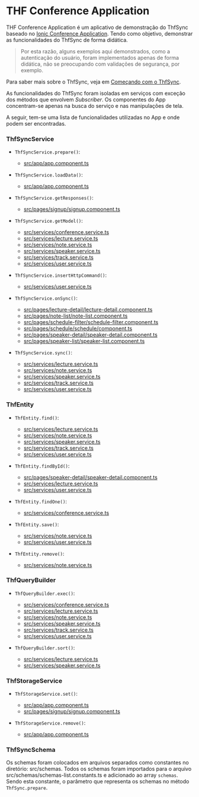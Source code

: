 # THF Conference Application


THF Conference Application é um aplicativo de demonstração do ThfSync baseado no [Ionic Conference Application](https://github.com/ionic-team/ionic-conference-app). Tendo como objetivo, demonstrar as funcionalidades do ThfSync de forma didática.

> Por esta razão, alguns exemplos aqui demonstrados, como a autenticação do usuário, foram implementados apenas de forma didática, não se preocupando com validações de segurança, por exemplo.

Para saber mais sobre o ThfSync, veja em [Começando com o ThfSync](https://thf.totvs.com.br/guides/sync-get-started).

As funcionalidades do ThfSync foram isoladas em serviços com exceção dos métodos que envolvem *Subscriber*. Os componentes do App concentram-se apenas na busca do serviço e nas manipulações de tela.

A seguir, tem-se uma lista de funcionalidades utilizadas no App e onde podem ser encontradas.

### ThfSyncService

- `ThfSyncService.prepare()`:
  - [src/app/app.component.ts](./src/app/app.component.ts#L134)

- `ThfSyncService.loadData()`:
  - [src/app/app.component.ts](./src/app/app.component.ts#L111)

- `ThfSyncService.getResponses()`:
  - [src/pages/signup/signup.component.ts](./src/pages/signup/signup.component.ts#L42)

- `ThfSyncService.getModel()`:
  - [src/services/conference.service.ts](./src/services/conference.service.ts#L14)
  - [src/services/lecture.service.ts](./src/services/lecture.service.ts)
  - [src/services/note.service.ts](./src/services/note.service.ts#L12)
  - [src/services/speaker.service.ts](./src/services/speaker.service.ts#L11)
  - [src/services/track.service.ts](./src/services/track.service.ts#L11)
  - [src/services/user.service.ts](./src/services/user.service.ts#L13)

- `ThfSyncService.insertHttpCommand()`:
  - [src/services/user.service.ts](src/services/user.service.ts#L53)

- `ThfSyncService.onSync()`:
  - [src/pages/lecture-detail/lecture-detail.component.ts](./src/pages/lecture-detail/lecture-detail.component.ts#L32)
  - [src/pages/note-list/note-list.component.ts](./src/pages/note-list/note-list.component.ts#L25)
  - [src/pages/schedule-filter/schedule-filter.component.ts](./src/pages/schedule-filter/schedule-filter.component.ts#L22)
  - [src/pages/schedule/schedule/component.ts](./src/pages/schedule/schedule.component.ts#L47)
  - [src/pages/speaker-detail/speaker-detail.component.ts](./src/pages/speaker-detail/speaker-detail.component.ts#L23)
  - [src/pages/speaker-list/speaker-list.component.ts](./src/pages/speaker-list/speaker-list.component.ts#L39)

- `ThfSyncService.sync()`:
  - [src/services/lecture.service.ts](./src/services/lecture.service.ts#L24)
  - [src/services/note.service.ts](./src/services/note.service.ts#L36)
  - [src/services/speaker.service.ts](./src/services/speaker.service.ts#L16)
  - [src/services/track.service.ts](./src/services/track.service.ts#L16)
  - [src/services/user.service.ts](./src/services/user.service.ts#L104)

### ThfEntity

- `ThfEntity.find()`:
  - [src/services/lecture.service.ts](./src/services/lecture.service.ts#L20)
  - [src/services/note.service.ts](./src/services/note.service.ts)
  - [src/services/speaker.service.ts](./src/services/speaker.service.ts#L11)
  - [src/services/track.service.ts](./src/services/track.service.ts#L11)
  - [src/services/user.service.ts](./src/services/user.service.ts)

- `ThfEntity.findById()`:
  - [src/pages/speaker-detail/speaker-detail.component.ts](./src/pages/speaker-detail/speaker-detail.component.ts#L39)
  - [src/services/lecture.service.ts](./src/services/lecture.service.ts#L16)
  - [src/services/user.service.ts](./src/services/user.service.ts)

- `ThfEntity.findOne()`:
  - [src/services/conference.service.ts](./src/services/conference.service.ts#L10)

- `ThfEntity.save()`:
  - [src/services/note.service.ts](./src/services/note.service.ts#L32)
  - [src/services/user.service.ts](./src/services/user.service.ts)

- `ThfEntity.remove()`:
  - [src/services/note.service.ts](./src/services/note.service.ts#L28)

### ThfQueryBuilder

- `ThfQueryBuilder.exec()`:
  - [src/services/conference.service.ts](./src/services/conference.service.ts#L10)
  - [src/services/lecture.service.ts](./src/services/lecture.service.ts)
  - [src/services/note.service.ts](./src/services/note.service.ts#L22)
  - [src/services/speaker.service.ts](./src/services/speaker.service.ts#L11)
  - [src/services/track.service.ts](./src/services/track.service.ts#L11)
  - [src/services/user.service.ts](./src/services/user.service.ts)

- `ThfQueryBuilder.sort()`:
  - [src/services/lecture.service.ts](./src/services/lecture.service.ts#L20)
  - [src/services/speaker.service.ts](./src/services/speaker.service.ts#L11)

### ThfStorageService

- `ThfStorageService.set()`:
  - [src/app/app.component.ts](./src/app/app.component.ts#L109)
  - [src/pages/signup/signup.component.ts](./src/pages/signup/signup.component.ts#L47)

- `ThfStorageService.remove()`:
  - [src/app/app.component.ts](./src/app/app.component.ts#L74)

### ThfSyncSchema

Os schemas foram colocados em arquivos separados como constantes no diretório: src/schemas. Todos os schemas foram importados para o arquivo src/schemas/schemas-list.constants.ts e adicionado ao array `schemas`. Sendo esta constante, o parâmetro que representa os schemas no método `ThfSync.prepare`.
